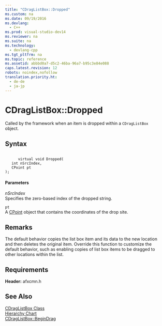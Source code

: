 ```yaml
---
title: "CDragListBox::Dropped"
ms.custom: na
ms.date: 09/19/2016
ms.devlang: 
  - C++
ms.prod: visual-studio-dev14
ms.reviewer: na
ms.suite: na
ms.technology: 
  - devlang-cpp
ms.tgt_pltfrm: na
ms.topic: reference
ms.assetid: abbbd0a7-d5c2-46ba-96a7-b95c3e84e088
caps.latest.revision: 12
robots: noindex,nofollow
translation.priority.ht: 
  - de-de
  - ja-jp
---
```

# CDragListBox::Dropped
Called by the framework when an item is dropped within a `CDragListBox` object.  
  
## Syntax  
  
```  
  
      virtual void Dropped(  
   int nSrcIndex,  
   CPoint pt   
);  
```  
  
#### Parameters  
 *nSrcIndex*  
 Specifies the zero-based index of the dropped string.  
  
 `pt`  
 A [CPoint](../vs140/CPoint-Class.md) object that contains the coordinates of the drop site.  
  
## Remarks  
 The default behavior copies the list box item and its data to the new location and then deletes the original item. Override this function to customize the default behavior, such as enabling copies of list box items to be dragged to other locations within the list.  
  
## Requirements  
 **Header:** afxcmn.h  
  
## See Also  
 [CDragListBox Class](../vs140/CDragListBox-Class.md)   
 [Hierarchy Chart](../vs140/Hierarchy-Chart.md)   
 [CDragListBox::BeginDrag](../vs140/CDragListBox--BeginDrag.md)